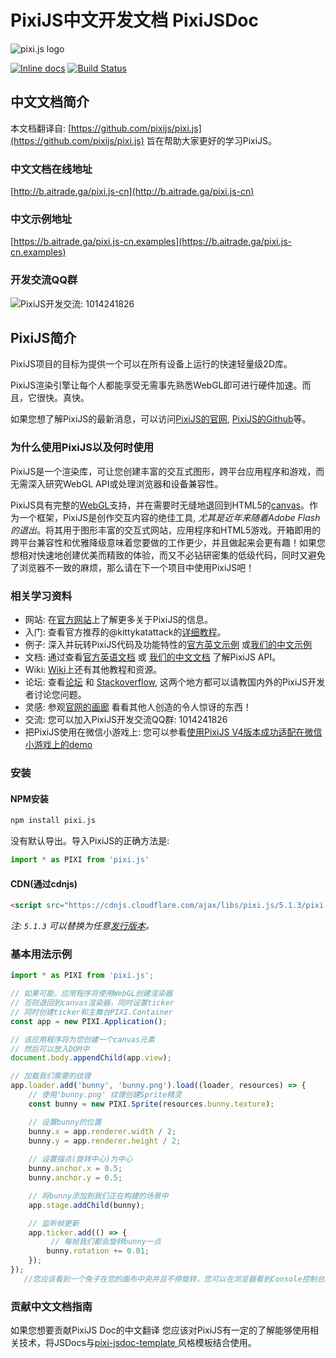 PixiJS中文开发文档 PixiJSDoc
=============

![pixi.js logo](https://pixijs.download/pixijs-banner-v5.png)

[![Inline docs](http://inch-ci.org/github/pixijs/pixi.js.svg?branch=dev)](http://inch-ci.org/github/pixijs/pixi.js)
[![Build Status](https://travis-ci.org/pixijs/pixi.js.svg?branch=dev)](https://travis-ci.org/pixijs/pixi.js)

## 中文文档简介
本文档翻译自: [https://github.com/pixijs/pixi.js](https://github.com/pixijs/pixi.js)
旨在帮助大家更好的学习PixiJS。


### 中文文档在线地址

[http://b.aitrade.ga/pixi.js-cn](http://b.aitrade.ga/pixi.js-cn)

### 中文示例地址

[https://b.aitrade.ga/pixi.js-cn.examples](https://b.aitrade.ga/pixi.js-cn.examples)

### 开发交流QQ群

<img src="images/qq_group.png" onerror="this.src = 'qq_group.png'" alt="PixiJS开发交流: 1014241826">

## PixiJS简介

PixiJS项目的目标为提供一个可以在所有设备上运行的快速轻量级2D库。

PixiJS渲染引擎让每个人都能享受无需事先熟悉WebGL即可进行硬件加速。而且，它很快。真快。

如果您想了解PixiJS的最新消息，可以访问[PixiJS的官网](https://www.pixijs.com/), [PixiJS的Github](https://github.com/pixijs/)等。


### 为什么使用PixiJS以及何时使用

PixiJS是一个渲染库，可让您创建丰富的交互式图形，跨平台应用程序和游戏，而无需深入研究WebGL API或处理浏览器和设备兼容性。

PixiJS具有完整的[WebGL](https://en.wikipedia.org/wiki/WebGL)支持，并在需要时无缝地退回到HTML5的[canvas](https://en.wikipedia.org/wiki/Canvas_element)。作为一个框架，PixiJS是创作交互内容的绝佳工具, *尤其是近年来随着Adobe Flash的退出*。将其用于图形丰富的交互式网站，应用程序和HTML5游戏。开箱即用的跨平台兼容性和优雅降级意味着您要做的工作更少，并且做起来会更有趣！如果您想相对快速地创建优美而精致的体验，而又不必钻研密集的低级代码，同时又避免了浏览器不一致的麻烦，那么请在下一个项目中使用PixiJS吧！

### 相关学习资料 ###
- 网站: 在[官方网站](http://www.pixijs.com/)上了解更多关于PixiJS的信息。
- 入门: 查看官方推荐的@kittykatattack的[详细教程](https://github.com/kittykatattack/learningPixi)。
- 例子: 深入并玩转PixiJS代码及功能特性的[官方英文示例](http://pixijs.github.io/examples/) 或[我们的中文示例](https://b.aitrade.ga/pixi.js-cn.examples)
- 文档: 通过查看[官方英语文档](https://pixijs.github.io/docs/) 或 [我们的中文文档](http://b.aitrade.ga/pixi.js-cn) 了解PixiJS API。
- Wiki: [Wiki](https://github.com/pixijs/pixi.js/wiki)上还有其他教程和资源。
- 论坛: 查看[论坛](http://www.html5gamedevs.com/forum/15-pixijs/) 和 [Stackoverflow](http://stackoverflow.com/search?q=pixi.js), 这两个地方都可以请教国内外的PixiJS开发者讨论您问题。
- 灵感: 参观[官网的画廊](http://www.pixijs.com/gallery) 看看其他人创造的令人惊讶的东西！
- 交流: 您可以加入PixiJS开发交流QQ群: 1014241826
- 把PixiJS使用在微信小游戏上: 您可以参看[使用PixiJS V4版本成功适配在微信小游戏上的demo](https://github.com/LeedaCode/pixijs-adaptation-wechat)

### 安装 ###

#### NPM安装

```sh
npm install pixi.js
```
没有默认导出。导入PixiJS的正确方法是:

```js
import * as PIXI from 'pixi.js'
```

#### CDN(通过cdnjs)

```html
<script src="https://cdnjs.cloudflare.com/ajax/libs/pixi.js/5.1.3/pixi.min.js"></script>
```

_注: `5.1.3` 可以替换为任意[发行版本](https://github.com/pixijs/pixi.js/releases)。_


### 基本用法示例 ###

```js
import * as PIXI from 'pixi.js';

// 如果可能，应用程序将使用WebGL创建渲染器
// 否则退回到canvas渲染器，同时设置ticker
// 同时创建ticker和主舞台PIXI.Container
const app = new PIXI.Application();

// 该应用程序将为您创建一个canvas元素
// 然后可以放入DOM中
document.body.appendChild(app.view);

// 加载我们需要的纹理
app.loader.add('bunny', 'bunny.png').load((loader, resources) => {
    // 使用'bunny.png' 纹理创建Sprite精灵
    const bunny = new PIXI.Sprite(resources.bunny.texture);

    // 设置bunny的位置
    bunny.x = app.renderer.width / 2;
    bunny.y = app.renderer.height / 2;
  
    // 设置描点(旋转中心)为中心
    bunny.anchor.x = 0.5;
    bunny.anchor.y = 0.5;

    // 将bunny添加到我们正在构建的场景中
    app.stage.addChild(bunny);

    // 监听帧更新
    app.ticker.add(() => {
         // 每帧我们都会旋转bunny一点
        bunny.rotation += 0.01;
    });
});
   //您应该看到一个兔子在您的画布中央并且不停旋转，您可以在浏览器看到Console控制台成功输出了您的PixiJs版本。
```

### 贡献中文文档指南 ###

如果您想要贡献PixiJS Doc的中文翻译
您应该对PixiJS有一定的了解能够使用相关技术，将JSDocs与[pixi-jsdoc-template ](https://github.com/pixijs/pixi-jsdoc-template)风格模板结合使用。


